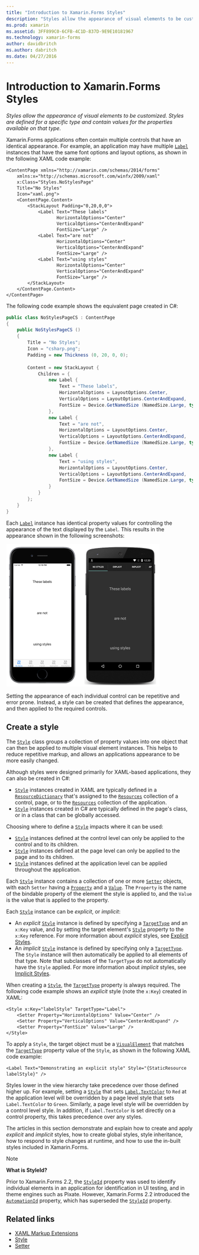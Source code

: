 ```yaml
---
title: "Introduction to Xamarin.Forms Styles"
description: "Styles allow the appearance of visual elements to be customized. Styles are defined for a specific type and contain values for the properties available on that type."
ms.prod: xamarin
ms.assetid: 3FF899C0-6CFB-4C1D-837D-9E9E10181967
ms.technology: xamarin-forms
author: davidbritch
ms.author: dabritch
ms.date: 04/27/2016
---
```


# Introduction to Xamarin.Forms Styles

_Styles allow the appearance of visual elements to be customized. Styles are defined for a specific type and contain values for the properties available on that type._

Xamarin.Forms applications often contain multiple controls that have an identical appearance. For example, an application may have multiple [`Label`](xref:Xamarin.Forms.Label) instances that have the same font options and layout options, as shown in the following XAML code example:

```xaml
<ContentPage xmlns="http://xamarin.com/schemas/2014/forms"
    xmlns:x="http://schemas.microsoft.com/winfx/2009/xaml"
    x:Class="Styles.NoStylesPage"
    Title="No Styles"
    Icon="xaml.png">
    <ContentPage.Content>
        <StackLayout Padding="0,20,0,0">
            <Label Text="These labels"
                   HorizontalOptions="Center"
                   VerticalOptions="CenterAndExpand"
                   FontSize="Large" />
            <Label Text="are not"
                   HorizontalOptions="Center"
                   VerticalOptions="CenterAndExpand"
                   FontSize="Large" />
            <Label Text="using styles"
                   HorizontalOptions="Center"
                   VerticalOptions="CenterAndExpand"
                   FontSize="Large" />
        </StackLayout>
    </ContentPage.Content>
</ContentPage>
```

The following code example shows the equivalent page created in C#:

```csharp
public class NoStylesPageCS : ContentPage
{
    public NoStylesPageCS ()
    {
        Title = "No Styles";
        Icon = "csharp.png";
        Padding = new Thickness (0, 20, 0, 0);

        Content = new StackLayout {
            Children = {
                new Label {
                    Text = "These labels",
                    HorizontalOptions = LayoutOptions.Center,
                    VerticalOptions = LayoutOptions.CenterAndExpand,
                    FontSize = Device.GetNamedSize (NamedSize.Large, typeof(Label))
                },
                new Label {
                    Text = "are not",
                    HorizontalOptions = LayoutOptions.Center,
                    VerticalOptions = LayoutOptions.CenterAndExpand,
                    FontSize = Device.GetNamedSize (NamedSize.Large, typeof(Label))
                },
                new Label {
                    Text = "using styles",
                    HorizontalOptions = LayoutOptions.Center,
                    VerticalOptions = LayoutOptions.CenterAndExpand,
                    FontSize = Device.GetNamedSize (NamedSize.Large, typeof(Label))
                }
            }
        };
    }
}
```

Each [`Label`](xref:Xamarin.Forms.Label) instance has identical property values for controlling the appearance of the text displayed by the `Label`. This results in the appearance shown in the following screenshots:

[![](introduction-images/no-styles.png "Label Appearance without Styles")](introduction-images/no-styles-large.png#lightbox "Label Appearance without Styles")

Setting the appearance of each individual control can be repetitive and error prone. Instead, a style can be created that defines the appearance, and then applied to the required controls.

## Create a style

The [`Style`](xref:Xamarin.Forms.Style) class groups a collection of property values into one object that can then be applied to multiple visual element instances. This helps to reduce repetitive markup, and allows an applications appearance to be more easily changed.

Although styles were designed primarily for XAML-based applications, they can also be created in C#:

- [`Style`](xref:Xamarin.Forms.Style) instances created in XAML are typically defined in a [`ResourceDictionary`](xref:Xamarin.Forms.ResourceDictionary) that's assigned to the [`Resources`](xref:Xamarin.Forms.VisualElement.Resources) collection of a control, page, or to the [`Resources`](xref:Xamarin.Forms.Application.Resources) collection of the application.
- [`Style`](xref:Xamarin.Forms.Style) instances created in C# are typically defined in the page's class, or in a class that can be globally accessed.

Choosing where to define a [`Style`](xref:Xamarin.Forms.Style) impacts where it can be used:

- [`Style`](xref:Xamarin.Forms.Style) instances defined at the control level can only be applied to the control and to its children.
- [`Style`](xref:Xamarin.Forms.Style) instances defined at the page level can only be applied to the page and to its children.
- [`Style`](xref:Xamarin.Forms.Style) instances defined at the application level can be applied throughout the application.

Each [`Style`](xref:Xamarin.Forms.Style) instance contains a collection of one or more [`Setter`](xref:Xamarin.Forms.Setter) objects, with each `Setter` having a [`Property`](xref:Xamarin.Forms.Setter.Property) and a [`Value`](xref:Xamarin.Forms.Setter.Value). The `Property` is the name of the bindable property of the element the style is applied to, and the `Value` is the value that is applied to the property.

Each [`Style`](xref:Xamarin.Forms.Style) instance can be *explicit*, or *implicit*:

- An *explicit* [`Style`](xref:Xamarin.Forms.Style) instance is defined by specifying a [`TargetType`](xref:Xamarin.Forms.Style.TargetType) and an `x:Key` value, and by setting the target element's [`Style`](xref:Xamarin.Forms.VisualElement.Style) property to the `x:Key` reference. For more information about *explicit* styles, see [Explicit Styles](~/xamarin-forms/user-interface/styles/explicit.md).
- An *implicit* [`Style`](xref:Xamarin.Forms.Style) instance is defined by specifying only a [`TargetType`](xref:Xamarin.Forms.Style.TargetType). The `Style` instance will then automatically be applied to all elements of that type. Note that subclasses of the `TargetType` do not automatically have the `Style` applied. For more information about *implicit* styles, see [Implicit Styles](~/xamarin-forms/user-interface/styles/implicit.md).

When creating a [`Style`](xref:Xamarin.Forms.Style), the [`TargetType`](xref:Xamarin.Forms.Style.TargetType) property is always required. The following code example shows an *explicit* style (note the `x:Key`) created in XAML:

```xaml
<Style x:Key="labelStyle" TargetType="Label">
    <Setter Property="HorizontalOptions" Value="Center" />
    <Setter Property="VerticalOptions" Value="CenterAndExpand" />
    <Setter Property="FontSize" Value="Large" />
</Style>
```

To apply a `Style`, the target object must be a [`VisualElement`](xref:Xamarin.Forms.VisualElement) that matches the [`TargetType`](xref:Xamarin.Forms.Style.TargetType) property value of the `Style`, as shown in the following XAML code example:

```xaml
<Label Text="Demonstrating an explicit style" Style="{StaticResource labelStyle}" />
```

Styles lower in the view hierarchy take precedence over those defined higher up. For example, setting a [`Style`](xref:Xamarin.Forms.Style) that sets [`Label.TextColor`](xref:Xamarin.Forms.Label.TextColor) to `Red` at the application level will be overridden by a page level style that sets `Label.TextColor` to `Green`. Similarly, a page level style will be overridden by a control level style. In addition, if `Label.TextColor` is set directly on a control property, this takes precedence over any styles.

The articles in this section demonstrate and explain how to create and apply *explicit* and *implicit* styles, how to create global styles, style inheritance, how to respond to style changes at runtime, and how to use the in-built styles included in Xamarin.Forms.

> [!NOTE]
> **What is StyleId?**
>
> Prior to Xamarin.Forms 2.2, the [`StyleId`](xref:Xamarin.Forms.Element.StyleId) property was used to identify individual elements in an application for identification in UI testing, and in theme engines such as Pixate. However, Xamarin.Forms 2.2 introduced the [`AutomationId`](xref:Xamarin.Forms.Element.AutomationId) property, which has superseded the [`StyleId`](xref:Xamarin.Forms.Element.StyleId) property.

## Related links

- [XAML Markup Extensions](~/xamarin-forms/xaml/xaml-basics/xaml-markup-extensions.md)
- [Style](xref:Xamarin.Forms.Style)
- [Setter](xref:Xamarin.Forms.Setter)

